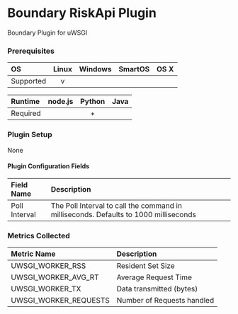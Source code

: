 # Boundary RiskApi Plugin
Boundary Plugin for uWSGI

### Prerequisites
|     OS    | Linux | Windows | SmartOS | OS X |
|:----------|:-----:|:-------:|:-------:|:----:|
| Supported |   v   |         |         |      |

|  Runtime | node.js | Python | Java |
|:---------|:-------:|:------:|:----:|
| Required |         |    +   |      |

### Plugin Setup
None

#### Plugin Configuration Fields
|Field Name   |Description                                                                         |
|:------------|:-----------------------------------------------------------------------------------|
|Poll Interval|The Poll Interval to call the command in milliseconds. Defaults to 1000 milliseconds|

### Metrics Collected
|Metric Name                      |Description                             |
|:--------------------------------|:---------------------------------------|
|UWSGI_WORKER_RSS                 |Resident Set Size                       |
|UWSGI_WORKER_AVG_RT              |Average Request Time                    |
|UWSGI_WORKER_TX                  |Data transmitted (bytes)                |
|UWSGI_WORKER_REQUESTS            |Number of Requests handled              |
